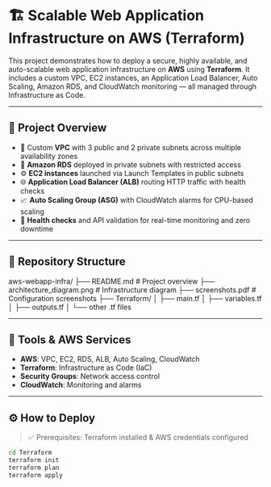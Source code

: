 # 🏗️ Scalable Web Application Infrastructure on AWS (Terraform)

This project demonstrates how to deploy a secure, highly available, and auto-scalable web application infrastructure on **AWS** using **Terraform**. It includes a custom VPC, EC2 instances, an Application Load Balancer, Auto Scaling, Amazon RDS, and CloudWatch monitoring — all managed through Infrastructure as Code.

---

## 📌 Project Overview

- 🧩 Custom **VPC** with 3 public and 2 private subnets across multiple availability zones
- 🔐 **Amazon RDS** deployed in private subnets with restricted access
- ⚙️ **EC2 instances** launched via Launch Templates in public subnets
- 🌐 **Application Load Balancer (ALB)** routing HTTP traffic with health checks
- 📈 **Auto Scaling Group (ASG)** with CloudWatch alarms for CPU-based scaling
- 🧪 **Health checks** and API validation for real-time monitoring and zero downtime

---

## 📁 Repository Structure

aws-webapp-infra/
├── README.md # Project overview
├── architecture_diagram.png # Infrastructure diagram
├── screenshots.pdf # Configuration screenshots
├── Terraform/
│ ├── main.tf
│ ├── variables.tf
│ ├── outputs.tf
│ └── other .tf files


---

## 🧰 Tools & AWS Services

- **AWS**: VPC, EC2, RDS, ALB, Auto Scaling, CloudWatch
- **Terraform**: Infrastructure as Code (IaC)
- **Security Groups**: Network access control
- **CloudWatch**: Monitoring and alarms

---

## ⚙️ How to Deploy

> ✅ Prerequisites: Terraform installed & AWS credentials configured

```bash
cd Terraform
terraform init
terraform plan
terraform apply


